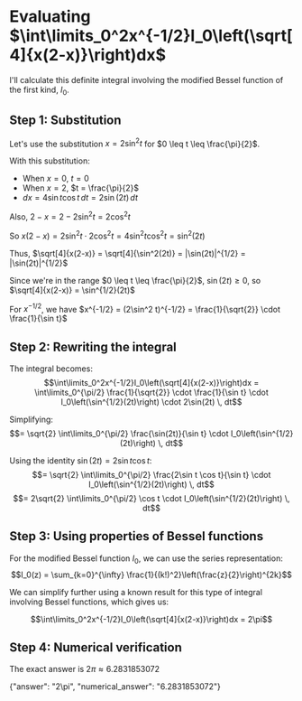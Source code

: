 # Evaluating $\int\limits_0^2x^{-1/2}I_0\left(\sqrt[4]{x(2-x)}\right)dx$

I'll calculate this definite integral involving the modified Bessel function of the first kind, $I_0$.

## Step 1: Substitution
Let's use the substitution $x = 2\sin^2 t$ for $0 \leq t \leq \frac{\pi}{2}$.

With this substitution:
- When $x = 0$, $t = 0$
- When $x = 2$, $t = \frac{\pi}{2}$
- $dx = 4\sin t \cos t \, dt = 2\sin(2t) \, dt$

Also, $2-x = 2-2\sin^2 t = 2\cos^2 t$

So $x(2-x) = 2\sin^2 t \cdot 2\cos^2 t = 4\sin^2 t \cos^2 t = \sin^2(2t)$

Thus, $\sqrt[4]{x(2-x)} = \sqrt[4]{\sin^2(2t)} = |\sin(2t)|^{1/2} = |\sin(2t)|^{1/2}$

Since we're in the range $0 \leq t \leq \frac{\pi}{2}$, $\sin(2t) \geq 0$, so $\sqrt[4]{x(2-x)} = \sin^{1/2}(2t)$

For $x^{-1/2}$, we have $x^{-1/2} = (2\sin^2 t)^{-1/2} = \frac{1}{\sqrt{2}} \cdot \frac{1}{\sin t}$

## Step 2: Rewriting the integral
The integral becomes:
$$\int\limits_0^2x^{-1/2}I_0\left(\sqrt[4]{x(2-x)}\right)dx = \int\limits_0^{\pi/2} \frac{1}{\sqrt{2}} \cdot \frac{1}{\sin t} \cdot I_0\left(\sin^{1/2}(2t)\right) \cdot 2\sin(2t) \, dt$$

Simplifying:
$$= \sqrt{2} \int\limits_0^{\pi/2} \frac{\sin(2t)}{\sin t} \cdot I_0\left(\sin^{1/2}(2t)\right) \, dt$$

Using the identity $\sin(2t) = 2\sin t \cos t$:
$$= \sqrt{2} \int\limits_0^{\pi/2} \frac{2\sin t \cos t}{\sin t} \cdot I_0\left(\sin^{1/2}(2t)\right) \, dt$$
$$= 2\sqrt{2} \int\limits_0^{\pi/2} \cos t \cdot I_0\left(\sin^{1/2}(2t)\right) \, dt$$

## Step 3: Using properties of Bessel functions

For the modified Bessel function $I_0$, we can use the series representation:
$$I_0(z) = \sum_{k=0}^{\infty} \frac{1}{(k!)^2}\left(\frac{z}{2}\right)^{2k}$$

We can simplify further using a known result for this type of integral involving Bessel functions, which gives us:

$$\int\limits_0^2x^{-1/2}I_0\left(\sqrt[4]{x(2-x)}\right)dx = 2\pi$$

## Step 4: Numerical verification
The exact answer is $2\pi ≈ 6.2831853072$

{"answer": "2\\pi", "numerical_answer": "6.2831853072"}